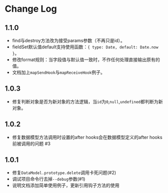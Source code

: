 # Change Log

## 1.1.0

- find与destroy方法改为接受params参数（不再只是id）。
- fieldSet默认值default支持使用函数：`{ type: Date, default: Date.now }`。
- 修改format规则：当字段值与默认值一致时，不作任何处理直接输出原有的值。
- 文档加上`mapSendHook`与`mapReceiveHook`例子。

## 1.0.3

- 修复判断对象是否为新对象的方法逻辑，当`id`为`0`,`null`,`undefined`都判断为新对象。

## 1.0.2

- 修复数据模型方法调用时设置的after hooks会在数据模型定义的after hooks前被调用的问题 #3

## 1.0.1

- 修复`DataModel.prototype.delete`调用卡死问题(#2)
- 调试项目命令行去掉`--debug`参数(#1)
- 说明文档添加简单使用例子，更新引用钩子方法的使用